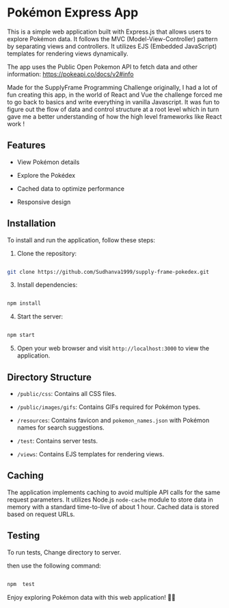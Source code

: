 
# Pokémon Express App

  

This is a simple web application built with Express.js that allows users to explore Pokémon data. It follows the MVC (Model-View-Controller) pattern by separating views and controllers. It utilizes EJS (Embedded JavaScript) templates for rendering views dynamically.

 The app uses the Public Open Pokemon API to fetch data and other information:
  https://pokeapi.co/docs/v2#info

Made for the SupplyFrame Programming Challenge originally, I had a lot of fun creating this app, in the world of React and Vue the challenge forced me to go back to basics and write everything in vanilla Javascript. It was fun to figure out the flow of data and control structure at a root level which in turn gave me a better understanding of how the high level frameworks like React work ! 
 
## Features

  

- View Pokémon details

- Explore the Pokédex

- Cached data to optimize performance

- Responsive design

  

## Installation

  

To install and run the application, follow these steps:

  

1. Clone the repository:

```bash

git clone https://github.com/Sudhanva1999/supply-frame-pokedex.git

```
  

3. Install dependencies:

```bash

npm install

```


4. Start the server:

```bash

npm start

```

  
5. Open your web browser and visit `http://localhost:3000` to view the application.


## Directory Structure


-  `/public/css`: Contains all CSS files.

-  `/public/images/gifs`: Contains GIFs required for Pokémon types.

-  `/resources`: Contains favicon and `pokemon_names.json` with Pokémon names for search suggestions.

-  `/test`: Contains server tests.

-  `/views`: Contains EJS templates for rendering views.

  
## Caching

The application implements caching to avoid multiple API calls for the same request parameters. It utilizes Node.js `node-cache` module to store data in memory with a standard time-to-live of about 1 hour. Cached data is stored based on request URLs.

## Testing


To run tests, 
Change directory to server.

then use the following command:
```bash

npm  test

```


Enjoy exploring Pokémon data with this web application! 🚀🔥